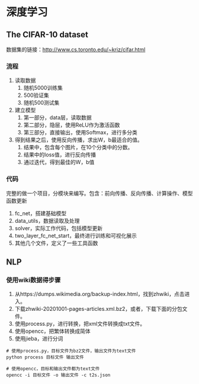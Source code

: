 # 深度学习

## The CIFAR-10 dataset

数据集的链接：http://www.cs.toronto.edu/~kriz/cifar.html

### 流程

1. 读取数据
   1. 随机5000训练集
   2. 500验证集
   3. 随机500测试集
2. 建立模型
   1. 第一部分，data层，读取数据
   2. 第二部分，隐层，使用ReLU作为激活函数
   3. 第三部分，直接输出，使用Softmax，进行多分类
3. 得到结果之后，使用反向传播，求出W，b最适合的值。
   1. 结果中，包含每个图片，在10个分类中的分数。
   2. 结果中的loss值，进行反向传播
   3. 通过迭代，得到最佳的W，b值

### 代码

完整的做一个项目，分模块来编写。包含：前向传播、反向传播、计算操作、模型函数更新

1. fc_net，搭建基础模型
2. data_utils，数据读取及处理
3. solver，实际工作代码，包括模型更新
4. two_layer_fc_net_start，最终进行训练和可视化展示
5. 其他几个文件，定义了一些工具函数

## NLP

### 使用wiki数据得步骤

1. 从https://dumps.wikimedia.org/backup-index.html，找到zhwiki，点击进入。
2. 下载zhwiki-20201001-pages-articles.xml.bz2，或者，下载下面的分包文件。
3. 使用process.py，进行转换，把xml文件转换成txt文件。
4. 使用opencc，把繁体转换成简体
5. 使用jieba，进行分词

```
# 使用process.py，目标文件为bz2文件，输出文件为text文件
python process 目标文件 输出文件

# 使用opencc，目标和输出文件都为text文件
opencc -i 目标文件 -o 输出文件 -c t2s.json
```